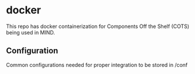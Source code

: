 # docker
This repo has docker containerization for Components Off the Shelf (COTS) being used in MIND.

## Configuration
Common configurations needed for proper integration to be stored in /conf
